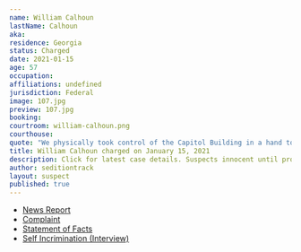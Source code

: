 ```yaml
---
name: William Calhoun
lastName: Calhoun
aka:
residence: Georgia
status: Charged
date: 2021-01-15
age: 57
occupation:
affiliations: undefined
jurisdiction: Federal
image: 107.jpg
preview: 107.jpg
booking:
courtroom: william-calhoun.png
courthouse:
quote: "We physically took control of the Capitol Building in a hand to hand hostile takeover."
title: William Calhoun charged on January 15, 2021
description: Click for latest case details. Suspects innocent until proven guilty.
author: seditiontrack
layout: suspect
published: true
---
```

- [News Report](https://www.11alive.com/article/news/crime/trials/mccall-calhoun-probable-cause-dc-riots/85-b805cef5-82f0-4b22-aa63-d9ca62d6472d)
- [Complaint](https://www.justice.gov/opa/page/file/1356041/download)
- [Statement of Facts](https://www.justice.gov/opa/page/file/1356036/download)
- [Self Incrimination (Interview)](https://www.ajc.com/news/georgia-attorney-among-those-who-broke-into-the-us-capitol/MF3IWF57WRGHBO2G2GTSZII374/)
